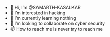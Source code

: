 - 👋 Hi, I’m @SAMARTH-KASALKAR
- 👀 I’m interested in hacking
- 🌱 I’m currently learning nothing
- 💞️ I’m looking to collaborate on cyber security 
- 📫 How to reach me is never try to reach me

<!---
SAMARTH-KASALKAR/SAMARTH-KASALKAR is a ✨ special ✨ repository because its `README.md` (this file) appears on your GitHub profile.
You can click the Preview link to take a look at your changes.
--->
